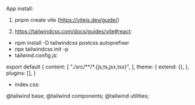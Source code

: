 App install:

1. pnpm create vite (https://vitejs.dev/guide/)

2. https://tailwindcss.com/docs/guides/vite#react:

- npm install -D tailwindcss postcss autoprefixer
- npx tailwindcss init -p
- tailwind.config.js:

export default {
  content: [
    "./src/**/*.{js,ts,jsx,tsx}",
  ],
  theme: {
    extend: {},
  },
  plugins: [],
}

- index.css:

@tailwind base;
@tailwind components;
@tailwind utilities;